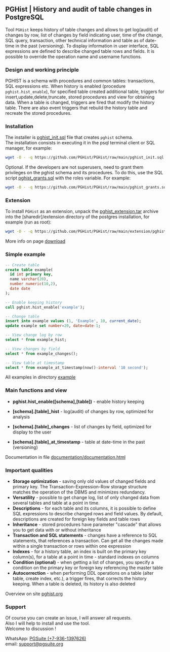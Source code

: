 ## PGHist | History and audit of table changes in PostgreSQL

Tool `PGHist` keeps history of table changes and allows to get log(audit) of changes by row,
list of changes by field indicating user, time of the change, SQL query, transaction, other technical information
and table as of date-time in the past (versioning).
To display information in user interface, SQL expressions are defined to describe changed table rows and fields.
It is possible to override the operation name and username functions.

### Design and working principle ###

PGHIST is a schema with procedures and common tables: transactions, SQL expressions etc.
When history is enabled (procedure `pghist.hist_enable`), for specified table created additional table, triggers for insert,update,delete,truncate, stored procedures and view for obtaining data.
When a table is changed, triggers are fired that modify the history table.
There are also event triggers that rebuild the history table and recreate the stored procedures.

### Installation ###

The installer is [pghist_init.sql](https://github.com/PGHist/PGHist/raw/main/pghist_init.sql) file that creates `pghist` schema.  
The installation consists in executing it in the psql terminal client or SQL manager, for example:  

```bash
wget -O - -q https://github.com/PGHist/PGHist/raw/main/pghist_init.sql | psql -d [database]
```

Optional. If the developers are not superusers, need to grant them privileges on the pghist schema and its procedures.
To do this, use the SQL script [pghist_grants.sql](https://github.com/PGHist/PGHist/raw/main/pghist_grants.sql) with the roles variable. For example:

```bash
wget -O - -q https://github.com/PGHist/PGHist/raw/main/pghist_grants.sql | psql -d [database] -v roles=[developers]
```

### Extension ###

To install `PGHist` as an extension, unpack the [pghist_extension.tar](https://github.com/PGHist/PGHist/raw/main/extension/pghist_extension.tar) archive into the [sharedir]/extension directory of the postgres installation, for example (run as root):

```bash
wget -O - -q https://github.com/PGHist/PGHist/raw/main/extension/pghist_extension.tar | tar x -C `su - postgres -c "pg_config --sharedir"`/extension
```
More info on page [download](https://pghist.org/en/download/)

### Simple example ###

```sql
-- Create table
create table example(
  id int primary key,
  name varchar(20),
  number numeric(10,2),
  date date
);

-- Enable keeping history
call pghist.hist_enable('example');

-- Change table
insert into example values (1, 'Example', 10, current_date);
update example set number=20, date=date-1;

-- View change log by row
select * from example_hist;

-- View changes by field
select * from example_changes();

-- View table at timestamp 
select * from example_at_timestamp(now()-interval '10 second');
```

All examples in directory [example](https://github.com/PGHist/PGHist/tree/main/example)

### Main functions and view ###
  
*   **pghist.hist\_enable(\[schema\],\[table\])** - enable history keeping 

*   **\[schema\].\[table\]_hist** - log(audit) of changes by row, optimized for analysis
  
*   **\[schema\].\[table\]\_changes** - list of changes by field, optimized for display to the user

*   **\[schema\].\[table\]\_at\_timestamp** - table at date-time in the past (versioning)

Documentation in file [documentation/documentation.html](https://htmlpreview.github.io/?https://github.com/PGSuite/PGHist/blob/main/documentation/documentation.html)  

### Important qualities ### 

*   **Storage optimization** - saving only old values of changed fields and primary key. The Transaction-Expression-Row storage structure matches the operation of the DBMS and minimizes redundancy.
*   **Versatility** - possible to get change log, list of only changed data from several tables and table at a point in time.
*   **Descriptions** - for each table and its columns, it is possible to define SQL expressions to describe changed rows and field values. By default, descriptions are created for foreign key fields and table rows
*   **Inheritance** - stored procedures have parameter "cascade" that allows you to get data with or without inheritance
*   **Transaction and SQL statements** - changes have a reference to SQL statements, that references a transaction. Can get all the changes made within a single transaction or rows within one expression
*   **Indexes** - for a history table, an index is built on the primary key column(s), for a table at a point in time - standard indexes on columns
*   **Condition (optional)** - when getting a list of changes, you specify a condition on the primary key or foreign key referencing the master table
*   **Autocorrection** - when performing DDL operations on a table (alter table, create index, etc.), a trigger fires, that corrects the history keeping. When a table is deleted, its history is also deleted

Overview on site [pghist.org](https://pghist.org/en/)

### Support ### 

Of course you can create an issue, I will answer all requests.  
Also I will help to install and use the tool.  
Welcome to discussion !  

WhatsApp: [PGSuite (+7-936-1397626)](https://wa.me/79361397626)  
email: [support\@pgsuite.org](mailto:support@pgsuite.org?subject=PGXLS)

